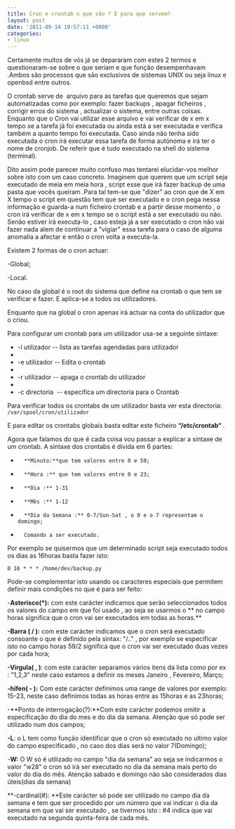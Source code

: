 ```yaml
---
title: Cron e crontab o que são ? E para que servem?
layout: post
date: '2011-09-14 19:57:11 +0000'
categories:
- linux
---
```


Certamente muitos de vós já se depararam com estes 2 termos e questionaram-se sobre o que seriam e que função desempenhavam .Ambos são processos que são exclusivos de sistemas UNIX ou seja linux e openbsd entre outros.

O crontab serve de  arquivo para as tarefas que queremos que sejam automatizadas como por exemplo: fazer backups , apagar ficheiros , corrigir erros do sistema , actualizar o sistema, entre outras coisas. Enquanto que o Cron vai utilizar esse arquivo e vai verificar de x em x tempo se a tarefa já foi executada ou ainda está a ser executada e verifica também a quanto tempo foi executada. Caso ainda não tenha sido executada o cron irá executar essa tarefa de forma autónoma e irá ter o nome de cronjob. De referir que é tudo executado na shell do sistema (terminal).

Dito assim pode parecer muito confuso mas tentarei elucidar-vos melhor sobre isto com um caso concreto. Imaginem que querem que um script seja executado de meia em meia hora , script esse que irá fazer backup de uma pasta que vocês queiram .Para tal tem-se que "dizer" ao cron que de X em X tempo o script em questão tem que ser executado e o cron pega nessa informação e guarda-a num ficheiro crontab e a partir desse momento , o cron irá verificar de x em x tempo se o script está a ser executado ou não. Senão estiver irá executa-lo , caso esteja já a ser executado o cron não vai fazer nada alem de continuar a "vigiar" essa tarefa para o caso de alguma anomalia a afectar e então o cron volta a executa-la.

Existem 2 formas de o cron actuar:

-Global;

-Local.

No caso da global é o root do sistema que define na crontab o que tem se verificar e fazer. E aplica-se a todos os utilizadores.

Enquanto que na global o cron apenas irá actuar na conta do utilizador que o criou.

Para configurar um crontab para um utilizador usa-se a seguinte sintaxe:

* -l utilizador -- lista as tarefas agendadas para utilizador
* 
* -e utilizador -- Edita o crontab
* 
* -r utilizador -- apaga o crontab do utilizador
* 
* -c directoria  -- especifica um directoria para o Crontab

Para verificar todos os crontabs de um utilizador basta ver esta directoria:
`/var/spool/cron/utilizador`

E para editar os crontabs globais basta editar este ficheiro **“/etc/crontab“** .

Agora que falamos do que é cada coisa vou passar a explicar a sintaxe de um crontab. A sintaxe dos crontabs é divida em 6 partes:

* 		**Minuto:**que tem valores entre 0 e 59;
* 		**Hora :** que tem valores entre 0 e 23;
* 		**Dia :** 1-31
* 		**Mês :** 1-12
* 		**Dia da Semana :** 0-7/Sun-Sat , o 0 e o 7 representam o domingo;
* 		Comando a ser executado.

Por exemplo se quisermos que um determinado script seja executado todos os dias as 16horas basta fazer isto:

`0 16 * * * /home/dev/backup.py`

Pode-se complementar isto usando os caracteres especiais que permitem definir mais condições no que é para ser feito:

-**Asterisco(*):** com este carácter indicamos que serão seleccionados todos os valores do campo em que foi usado , ao seja se usarmos o ** no campo horas significa que o cron vai ser executados em todas as horas.**

**-Barra ( / ):** com este carácter indicamos que o cron será executado consoante o que é definido pela sintax: "/.." , por exemplo se especificar isto no campo horas 59/2 significa que o cron vai ser executado duas vezes por cada hora;

**-Virgula( , )**: com este carácter separamos vários itens da lista como por ex : "1,2,3" neste caso estamos a definir os meses Janeiro , Fevereiro, Março;

**-hífen( - ):** Com este carácter definimos uma range de valores por exemplo: 15-23, neste caso definimos todas as horas entre as 15horas e as 23horas;

-**Ponto de interrogação(?):**Com este carácter podemos omitir a especificação do dia do mes e do dia da semana. Atenção que só pode ser utilizado num dos campos;

**-L**: o L tem como função identificar que o cron só executado no ultimo valor do campo especificado , no caso dos dias será no valor 7(Domingo);

-**W:** O W só é utilizado no campo "dia da semana" ao seja se indicarmos o valor "w28" o cron só irá ser executado no dia da semana mais perto do valor do dia do mês. Atenção sabado e domingo não são considerados dias úteis(dias da semana)

**-cardinal(#): **Este carácter só pode ser utilizado no campo dia da semana e tem que ser procedido por um número que vai indicar o dia da semana em que vai ser executado , se tivermos isto : #4 indica que vai executado na segunda quinta-feira de cada mês.